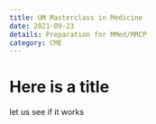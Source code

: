 ```yaml
---
title: UM Masterclass in Medicine
date: 2021-09-23
details: Preparation for MMed/MRCP
category: CME
---
```


# Here is a title

let us see if it works